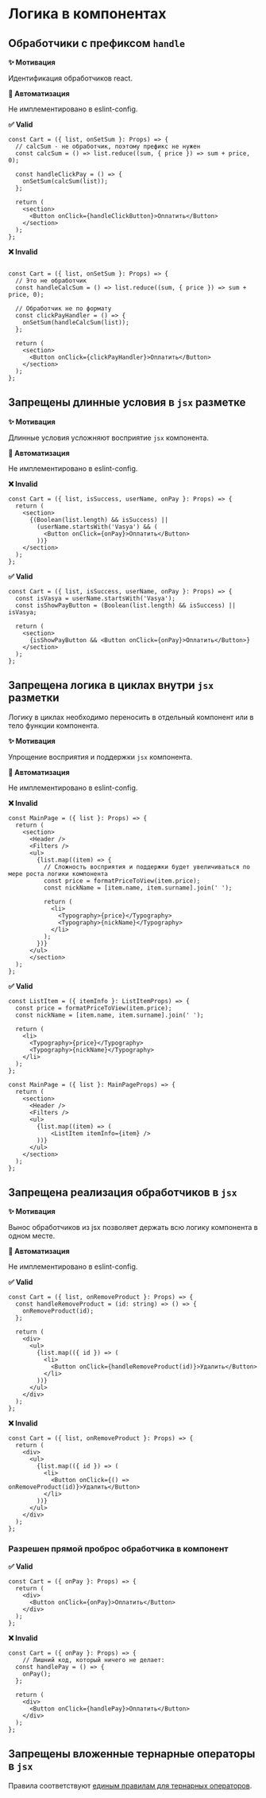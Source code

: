 # Логика в компонентах

## Обработчики с префиксом `handle`

**✨ Мотивация**

Идентификация обработчиков react.

**🤖 Автоматизация**

Не имплементировано в eslint-config.

**✅ Valid**

```tsx
const Cart = ({ list, onSetSum }: Props) => {
  // calcSum - не обработчик, поэтому префикс не нужен
  const calcSum = () => list.reduce((sum, { price }) => sum + price, 0);

  const handleClickPay = () => {
    onSetSum(calcSum(list));
  };

  return (
    <section>
      <Button onClick={handleClickButton}>Оплатить</Button>
    </section>
  );
};

```

**❌ Invalid**

```tsx

const Cart = ({ list, onSetSum }: Props) => {
  // Это не обработчик
  const handleCalcSum = () => list.reduce((sum, { price }) => sum + price, 0);

  // Обработчик не по формату
  const clickPayHandler = () => {
    onSetSum(handleCalcSum(list));
  };

  return (
    <section>
      <Button onClick={clickPayHandler}>Оплатить</Button>
    </section>
  );
};
```

## Запрещены длинные условия в `jsx` разметке

**✨ Мотивация**

Длинные условия усложняют восприятие `jsx` компонента.

**🤖 Автоматизация**

Не имплементировано в eslint-config.

**❌ Invalid**

```tsx
const Cart = ({ list, isSuccess, userName, onPay }: Props) => {
  return (
    <section>
      {(Boolean(list.length) && isSuccess) ||
        (userName.startsWith('Vasya') && (
          <Button onClick={onPay}>Оплатить</Button>
        ))}
    </section>
  );
};
```

**✅ Valid**

```tsx
const Cart = ({ list, isSuccess, userName, onPay }: Props) => {
  const isVasya = userName.startsWith('Vasya');
  const isShowPayButton = (Boolean(list.length) && isSuccess) || isVasya;

  return (
    <section>
      {isShowPayButton && <Button onClick={onPay}>Оплатить</Button>}
    </section>
  );
};
```

## Запрещена логика в циклах внутри `jsx` разметки

Логику в циклах необходимо переносить в отдельный компонент или в тело функции компонента.

**✨ Мотивация**

Упрощение восприятия и поддержки `jsx` компонента.

**🤖 Автоматизация**

Не имплементировано в eslint-config.

**❌ Invalid**

```tsx
const MainPage = ({ list }: Props) => {
  return (
    <section>
      <Header />
      <Filters />
      <ul>
        {list.map((item) => {
          // Сложность восприятия и поддержки будет увеличиваться по мере роста логики компонента
          const price = formatPriceToView(item.price);
          const nickName = [item.name, item.surname].join(' ');

          return (
            <li>
              <Typography>{price}</Typography>
              <Typography>{nickName}</Typography>
            </li>
          );
        })}
      </ul>
      </section>
  );
};
```

**✅ Valid**

```tsx
const ListItem = ({ itemInfo }: ListItemProps) => {
  const price = formatPriceToView(item.price);
  const nickName = [item.name, item.surname].join(' ');

  return (
    <li>
      <Typography>{price}</Typography>
      <Typography>{nickName}</Typography>
    </li>
  );
};

const MainPage = ({ list }: MainPageProps) => {
  return (
    <section>
      <Header />
      <Filters />
      <ul>
        {list.map((item) => (
            <ListItem itemInfo={item} />
        ))}
      </ul>
    </section>
  );
};
```

## Запрещена реализация обработчиков в `jsx`

**✨ Мотивация**

Вынос обработчиков из jsx позволяет держать всю логику компонента в одном месте.

**🤖 Автоматизация**

Не имплементировано в eslint-config.

**✅ Valid**

```tsx
const Cart = ({ list, onRemoveProduct }: Props) => {
  const handleRemoveProduct = (id: string) => () => {
    onRemoveProduct(id);
  };

  return (
    <div>
      <ul>
        {list.map(({ id }) => (
          <li>
            <Button onClick={handleRemoveProduct(id)}>Удалить</Button>
          </li>
        ))}
      </ul>
    </div>
  );
};
```

**❌ Invalid**

```tsx
const Cart = ({ list, onRemoveProduct }: Props) => {
  return (
    <div>
      <ul>
        {list.map(({ id }) => (
          <li>
            <Button onClick={() => onRemoveProduct(id)}>Удалить</Button>
          </li>
        ))}
      </ul>
    </div>
  );
};
```

### Разрешен прямой проброс обработчика в компонент

**✅ Valid**

```tsx
const Cart = ({ onPay }: Props) => {
  return (
    <div>
      <Button onClick={onPay}>Оплатить</Button>
    </div>
  );
};
```

**❌ Invalid**

```tsx
const Cart = ({ onPay }: Props) => {
    // Лишний код, который ничего не делает:
  const handlePay = () => {
    onPay();
  };

  return (
    <div>
      <Button onClick={handlePay}>Оплатить</Button>
    </div>
  );
};
```

## Запрещены вложенные тернарные операторы в `jsx`

Правила соответствуют [единым правилам для тернарных операторов](../conditional-statements#запрещено-использовать-вложенные-тернарные-операторы).
